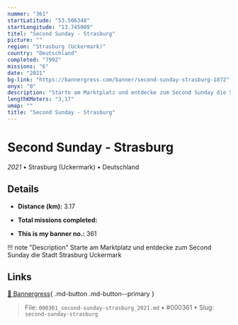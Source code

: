 ```yaml
---
nummer: "361"
startLatitude: "53.506348"
startLongitude: "13.745009"
titel: "Second Sunday - Strasburg"
picture: ""
region: "Strasburg (Uckermark)"
country: "Deutschland"
completed: "7992"
missions: "6"
date: "2021"
bg-link: "https://bannergress.com/banner/second-sunday-strasburg-1872"
onyx: "0"
description: "Starte am Marktplatz und entdecke zum Second Sunday die Stadt Strasburg Uckermark"
lengthKMeters: "3,17"
umap: ""
title: "Second Sunday - Strasburg"
---
```

# Second Sunday - Strasburg

*2021* • Strasburg (Uckermark) • Deutschland



## Details
- **Distance (km):** 3.17

- **Total missions completed:** 
- **This is my banner no.:** 361


!!! note "Description"
    Starte am Marktplatz und entdecke zum Second Sunday die Stadt Strasburg Uckermark



## Links
[🔗 Bannergress](https://bannergress.com/banner/second-sunday-strasburg-1872){ .md-button .md-button--primary }



> File: `000361_second-sunday-strasburg_2021.md` • #000361 • Slug: `second-sunday-strasburg`
